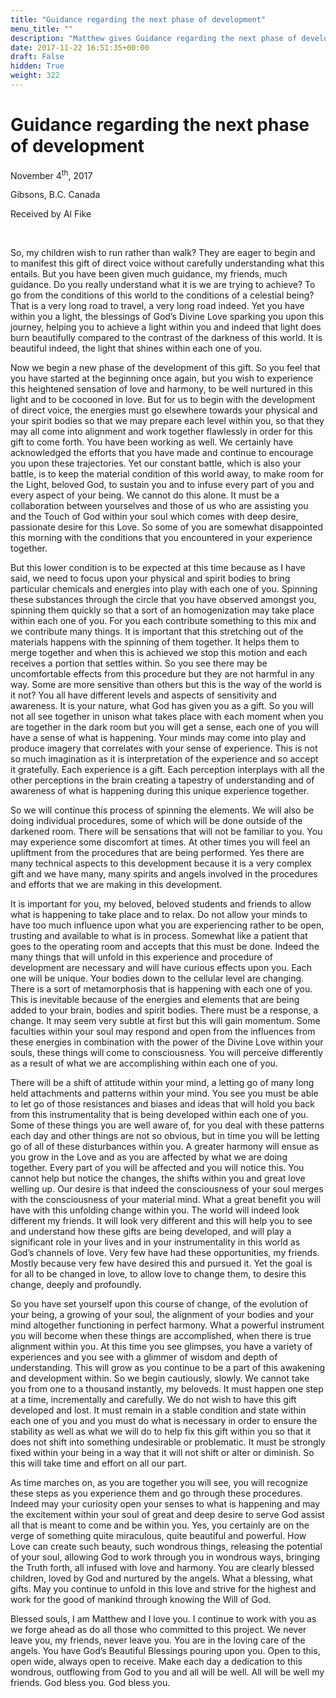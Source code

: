 ```yaml
---
title: "Guidance regarding the next phase of development"
menu_title: ""
description: "Matthew gives Guidance regarding the next phase of development"
date: 2017-11-22 16:51:35+00:00
draft: False
hidden: True
weight: 322
---
```

# Guidance regarding the next phase of development

November 4<sup>th</sup>, 2017

Gibsons, B.C. Canada

Received by Al Fike

 

So, my children wish to run rather than walk? They are eager to begin and to manifest this gift of direct voice without carefully understanding what this entails. But you have been given much guidance, my friends, much guidance. Do you really understand what it is we are trying to achieve? To go from the conditions of this world to the conditions of a celestial being? That is a very long road to travel, a very long road indeed. Yet you have within you a light, the blessings of God’s Divine Love sparking you upon this journey, helping you to achieve a light within you and indeed that light does burn beautifully compared to the contrast of the darkness of this world. It is beautiful indeed, the light that shines within each one of you. 

Now we begin a new phase of the development of this gift. So you feel that you have started at the beginning once again, but you wish to experience this heightened sensation of love and harmony, to be well nurtured in this light and to be cocooned in love. But for us to begin with the development of direct voice, the energies must go elsewhere towards your physical and your spirit bodies so that we may prepare each level within you, so that they may all come into alignment and work together flawlessly in order for this gift to come forth. You have been working as well. We certainly have acknowledged the efforts that you have made and continue to encourage you upon these trajectories. Yet our constant battle, which is also your battle, is to keep the material condition of this world away, to make room for the Light, beloved God, to sustain you and to infuse every part of you and every aspect of your being. We cannot do this alone. It must be a collaboration between yourselves and those of us who are assisting you and the Touch of God within your soul which comes with deep desire, passionate desire for this Love. 
So some of you are somewhat disappointed this morning with the conditions that you encountered in your experience together. 

But this lower condition is to be expected at this time because as I have said, we need to focus upon your physical and spirit bodies to bring particular chemicals and energies into play with each one of you. Spinning these substances through the circle that you have observed amongst you, spinning them quickly so that a sort of an homogenization may take place within each one of you. For you each contribute something to this mix and we contribute many things. It is important that this stretching out of the materials happens with the spinning of them together. It helps them to merge together and when this is achieved we stop this motion and each receives a portion that settles within. So you see there may be uncomfortable effects from this procedure but they are not harmful in any way. Some are more sensitive than others but this is the way of the world is it not? You all have different levels and aspects of sensitivity and awareness. It is your nature, what God has given you as a gift. So you will not all see together in unison what takes place with each moment when you are together in the dark room but you will get a sense, each one of you will have a sense of what is happening. Your minds may come into play and produce imagery that correlates with your sense of experience. This is not so much imagination as it is interpretation of the experience and so accept it gratefully. Each experience is a gift. Each perception interplays with all the other perceptions in the brain creating a tapestry of understanding and of awareness of what is happening during this unique experience together. 

So we will continue this process of spinning the elements. We will also be doing individual procedures, some of which will be done outside of the darkened room. There will be sensations that will not be familiar to you. You may experience some discomfort at times. At other times you will feel an upliftment from the procedures that are being performed. Yes there are many technical aspects to this development because it is a very complex gift and we have many, many spirits and angels involved in the procedures and efforts that we are making in this development. 

It is important for you, my beloved, beloved students and friends to allow what is happening to take place and to relax. Do not allow your minds to have too much influence upon what you are experiencing rather to be open, trusting and available to what is in process. Somewhat like a patient that goes to the operating room and accepts that this must be done. Indeed the many things that will unfold in this experience and procedure of development are necessary and will have curious effects upon you. Each one will be unique. Your bodies down to the cellular level are changing. There is a sort of metamorphosis that is happening with each one of you. This is inevitable because of the energies and elements that are being added to your brain, bodies and spirit bodies. There must be a response, a change. It may seem very subtle at first but this will gain momentum. Some faculties within your soul may respond and open from the influences from these energies in combination with the power of the Divine Love within your souls, these things will come to consciousness. You will perceive differently as a result of what we are accomplishing within each one of you. 

There will be a shift of attitude within your mind, a letting go of many long held attachments and patterns within your mind. You see you must be able to let go of those resistances and biases and ideas that will hold you back from this instrumentality that is being developed within each one of you. Some of these things you are well aware of, for you deal with these patterns each day and other things are not so obvious, but in time you will be letting go of all of these disturbances within you. A greater harmony will ensue as you grow in the Love and as you are affected by what we are doing together. Every part of you will be affected and you will notice this. You cannot help but notice the changes, the shifts within you and great love welling up. Our desire is that indeed the consciousness of your soul merges with the consciousness of your material mind. What a great benefit you will have with this unfolding change within you. The world will indeed look different my friends. It will look very different and this will help you to see and understand how these gifts are being developed, and will play a significant role in your lives and in your instrumentality in this world as God’s channels of love. Very few have had these opportunities, my friends. Mostly because very few have desired this and pursued it. Yet the goal is for all to be changed in love, to allow love to change them, to desire this change, deeply and profoundly. 

So you have set yourself upon this course of change, of the evolution of your being, a growing of your soul, the alignment of your bodies and your mind altogether functioning in perfect harmony. What a powerful instrument you will become when these things are accomplished, when there is true alignment within you. At this time you see glimpses, you have a variety of experiences and you see with a glimmer of wisdom and depth of understanding. This will grow as you continue to be a part of this awakening and development within.
So we begin cautiously, slowly. We cannot take you from one to a thousand instantly, my beloveds. It must happen one step at a time, incrementally and carefully. We do not wish to have this gift developed and lost. It must remain in a stable condition and state within each one of you and you must do what is necessary in order to ensure the stability as well as what we will do to help fix this gift within you so that it does not shift into something undesirable or problematic. It must be strongly fixed within your being in a way that it will not shift or alter or diminish. So this will take time and effort on all our part. 

As time marches on, as you are together you will see, you will recognize these steps as you experience them and go through these procedures. Indeed may your curiosity open your senses to what is happening and may the excitement within your soul of great and deep desire to serve God assist all that is meant to come and be within you. Yes, you certainly are on the verge of something quite miraculous, quite beautiful and powerful. How Love can create such beauty, such wondrous things, releasing the potential of your soul, allowing God to work through you in wondrous ways, bringing the Truth forth, all infused with love and harmony. You are clearly blessed children, loved by God and nurtured by the angels. What a blessing, what gifts. May you continue to unfold in this love and strive for the highest and work for the good of mankind through knowing the Will of God.

Blessed souls, I am Matthew and I love you. I continue to work with you as we forge ahead as do all those who committed to this project. We never leave you, my friends, never leave you. You are in the loving care of the angels. You have God’s Beautiful Blessings pouring upon you. Open to this, open wide, always open to receive. Make each day a dedication to this wondrous, outflowing from God to you and all will be well. All will be well my friends. God bless you. God bless you.